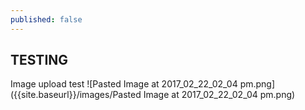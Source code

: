 ```yaml
---
published: false
---
```

## TESTING

Image upload test
![Pasted Image at 2017_02_22_02_04 pm.png]({{site.baseurl}}/images/Pasted Image at 2017_02_22_02_04 pm.png)





